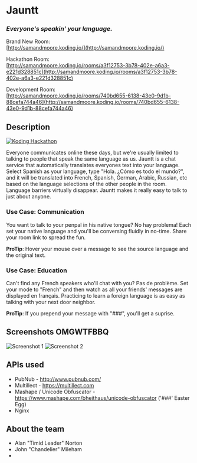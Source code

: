 # Jauntt
### _Everyone's speakin' your language._

Brand New Room: <br>
[http://samandmoore.koding.io/](http://samandmoore.koding.io/)

Hackathon Room: <br>
[http://samandmoore.koding.io/rooms/a3f12753-3b78-402e-a6a3-e221d328851c](http://samandmoore.koding.io/rooms/a3f12753-3b78-402e-a6a3-e221d328851c)

Development Room: <br>
[http://samandmoore.koding.io/rooms/740bd655-6138-43e0-9d1b-88cefa744a46](http://samandmoore.koding.io/rooms/740bd655-6138-43e0-9d1b-88cefa744a46)

## Description

[![Koding Hackathon](https://github.com/koding/hackathon.submit/raw/master/images/badge.png?raw=true "Koding Hackathon")](https://koding.com/Hackathon)

Everyone communicates online these days, but we're usually limited to talking to people that speak the same language as us. Jauntt is a chat service that automatically translates everyones text into your language. Select Spanish as your language, type "Hola. ¿Cómo es todo el mundo?", and it will be translated into French, Spanish, German, Arabic, Russian, etc based on the language selections of the other people in the room. Language barriers virtually disappear. Jauntt makes it really easy to talk to just about anyone.


### Use Case: Communication
You want to talk to your penpal in his native tongue? No hay problema! Each set your native language and you'll be conversing fluidly in no-time. Share your room link to spread the fun.

**ProTip**: Hover your mouse over a message to see the source language and the original text.

### Use Case: Education
Can't find any French speakers who'll chat with you? Pas de problème. Set your mode to "French" and then watch as all your friends' messages are displayed en français. Practicing to learn a foreign language is as easy as talking with your next door neighbor.

**ProTip**: If you prepend your message with "###", you'll get a suprise.

## Screenshots OMGWTFBBQ

![Screenshot 1](http://imgur.com/KpCddfw.png "Jauntt Alpha")
![Screenshot 2](https://placekitten.com/g/500/500 "Koding")

## APIs used

* PubNub - <a href="http://www.pubnub.com/">http://www.pubnub.com/</a>
* Multillect - <a href="https://multillect.com">https://multillect.com</a>
* Mashape / Unicode Obfuscator - <a href="https://www.mashape.com/bheithaus/unicode-obfuscator">https://www.mashape.com/bheithaus/unicode-obfuscator</a> ('###' Easter Egg)
* Nginx

## About the team
* Alan "Timid Leader" Norton
* John "Chandelier" Mileham
*
